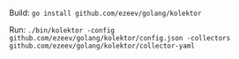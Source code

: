 Build: `go install github.com/ezeev/golang/kolektor`

Run: `./bin/kolektor -config github.com/ezeev/golang/kolektor/config.json -collectors github.com/ezeev/golang/kolektor/collector-yaml`
